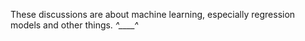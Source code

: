 These discussions are about machine learning, especially regression models and other things. *^____^*
